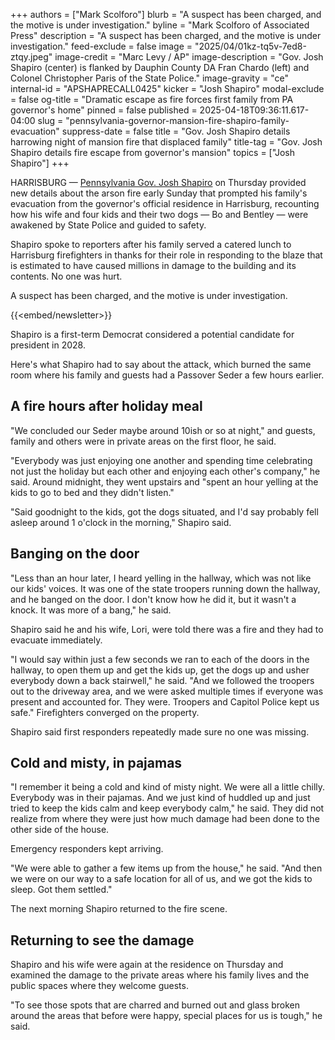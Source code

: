 +++
authors = ["Mark Scolforo"]
blurb = "A suspect has been charged, and the motive is under investigation."
byline = "Mark Scolforo of Associated Press"
description = "A suspect has been charged, and the motive is under investigation."
feed-exclude = false
image = "2025/04/01kz-tq5v-7ed8-ztqy.jpeg"
image-credit = "Marc Levy / AP"
image-description = "Gov. Josh Shapiro (center) is flanked by Dauphin County DA Fran Chardo (left) and Colonel Christopher Paris of the State Police."
image-gravity = "ce"
internal-id = "APSHAPRECALL0425"
kicker = "Josh Shapiro"
modal-exclude = false
og-title = "Dramatic escape as fire forces first family from PA governor's home"
pinned = false
published = 2025-04-18T09:36:11.617-04:00
slug = "pennsylvania-governor-mansion-fire-shapiro-family-evacuation"
suppress-date = false
title = "Gov. Josh Shapiro details harrowing night of mansion fire that displaced family"
title-tag = "Gov. Josh Shapiro details fire escape from governor's mansion"
topics = ["Josh Shapiro"]
+++

HARRISBURG — <a href="https://www.spotlightpa.org/topics/josh-shapiro/">Pennsylvania Gov. Josh Shapiro</a> on Thursday provided new details about the arson fire early Sunday that prompted his family&#39;s evacuation from the governor&#39;s official residence in Harrisburg, recounting how his wife and four kids and their two dogs — Bo and Bentley — were awakened by State Police and guided to safety.

Shapiro spoke to reporters after his family served a catered lunch to Harrisburg firefighters in thanks for their role in responding to the blaze that is estimated to have caused millions in damage to the building and its contents. No one was hurt.

A suspect has been charged, and the motive is under investigation.

{{<embed/newsletter>}}

Shapiro is a first-term Democrat considered a potential candidate for president in 2028.

Here&#39;s what Shapiro had to say about the attack, which burned the same room where his family and guests had a Passover Seder a few hours earlier.

## A fire hours after holiday meal

&#34;We concluded our Seder maybe around 10ish or so at night,&#34; and guests, family and others were in private areas on the first floor, he said.

&#34;Everybody was just enjoying one another and spending time celebrating not just the holiday but each other and enjoying each other&#39;s company,&#34; he said. Around midnight, they went upstairs and &#34;spent an hour yelling at the kids to go to bed and they didn&#39;t listen.&#34;

&#34;Said goodnight to the kids, got the dogs situated, and I&#39;d say probably fell asleep around 1 o&#39;clock in the morning,&#34; Shapiro said.

## Banging on the door

&#34;Less than an hour later, I heard yelling in the hallway, which was not like our kids&#39; voices. It was one of the state troopers running down the hallway, and he banged on the door. I don&#39;t know how he did it, but it wasn&#39;t a knock. It was more of a bang,&#34; he said.

Shapiro said he and his wife, Lori, were told there was a fire and they had to evacuate immediately.

&#34;I would say within just a few seconds we ran to each of the doors in the hallway, to open them up and get the kids up, get the dogs up and usher everybody down a back stairwell,&#34; he said. &#34;And we followed the troopers out to the driveway area, and we were asked multiple times if everyone was present and accounted for. They were. Troopers and Capitol Police kept us safe.&#34; Firefighters converged on the property.

Shapiro said first responders repeatedly made sure no one was missing.

## Cold and misty, in pajamas

&#34;I remember it being a cold and kind of misty night. We were all a little chilly. Everybody was in their pajamas. And we just kind of huddled up and just tried to keep the kids calm and keep everybody calm,&#34; he said. They did not realize from where they were just how much damage had been done to the other side of the house.

Emergency responders kept arriving.

&#34;We were able to gather a few items up from the house,&#34; he said. &#34;And then we were on our way to a safe location for all of us, and we got the kids to sleep. Got them settled.&#34;

The next morning Shapiro returned to the fire scene.

## Returning to see the damage

Shapiro and his wife were again at the residence on Thursday and examined the damage to the private areas where his family lives and the public spaces where they welcome guests.

&#34;To see those spots that are charred and burned out and glass broken around the areas that before were happy, special places for us is tough,&#34; he said.<strong></strong>

